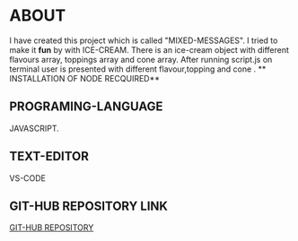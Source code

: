 # ABOUT

I have created this project which is called "MIXED-MESSAGES".
I tried to make it **fun** by with ICE-CREAM.
There is an ice-cream object with different flavours array,
toppings array and cone array. After running script.js on terminal
user is presented with different flavour,topping and cone .
** INSTALLATION OF  NODE RECQUIRED** 

## PROGRAMING-LANGUAGE
JAVASCRIPT.

## TEXT-EDITOR
VS-CODE

## GIT-HUB REPOSITORY LINK
[GIT-HUB REPOSITORY](https://github.com/nehreetkaur/Mixed-Messages)


